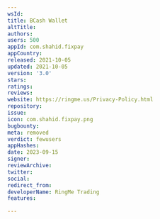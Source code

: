 ```yaml
---
wsId: 
title: BCash Wallet
altTitle: 
authors: 
users: 500
appId: com.shahid.fixpay
appCountry: 
released: 2021-10-05
updated: 2021-10-05
version: '3.0'
stars: 
ratings: 
reviews: 
website: https://ringme.us/Privacy-Policy.html
repository: 
issue: 
icon: com.shahid.fixpay.png
bugbounty: 
meta: removed
verdict: fewusers
appHashes: 
date: 2023-09-15
signer: 
reviewArchive: 
twitter: 
social: 
redirect_from: 
developerName: RingMe Trading
features: 

---
```


